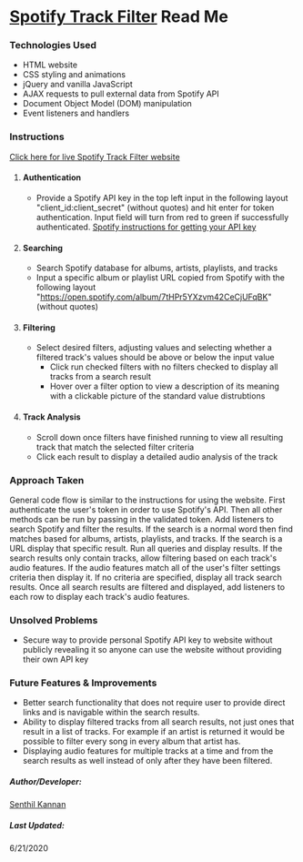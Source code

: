 # [Spotify Track Filter](https://spk2dc.github.io/SpotifyPublicFilter/) Read Me


### Technologies Used
* HTML website
* CSS styling and animations
* jQuery and vanilla JavaScript
* AJAX requests to pull external data from Spotify API
* Document Object Model (DOM) manipulation 
* Event listeners and handlers


### Instructions
[Click here for live Spotify Track Filter website](https://spk2dc.github.io/SpotifyPublicFilter/)

1. #### Authentication
    * Provide a Spotify API key in the top left input in the following layout "client_id:client_secret" (without quotes) and hit enter for token authentication. Input field will turn from red to green if successfully authenticated. [Spotify instructions for getting your API key](https://developer.spotify.com/documentation/web-api/quick-start/)

2. #### Searching
    * Search Spotify database for albums, artists, playlists, and tracks
    * Input a specific album or playlist URL copied from Spotify with the following layout "https://open.spotify.com/album/7tHPr5YXzvm42CeCjUFqBK" (without quotes)

3. #### Filtering
    * Select desired filters, adjusting values and selecting whether a filtered track's values should be above or below the input value
      * Click run checked filters with no filters checked to display all tracks from a search result
      * Hover over a filter option to view a description of its meaning with a clickable picture of the standard value distrubtions

4. #### Track Analysis
    * Scroll down once filters have finished running to view all resulting track that match the selected filter criteria
    * Click each result to display a detailed audio analysis of the track


### Approach Taken
General code flow is similar to the instructions for using the website. First authenticate the user's token in order to use Spotify's API. Then all other methods can be run by passing in the validated token. Add listeners to search Spotify and filter the results. If the search is a normal word then find matches based for albums, artists, playlists, and tracks. If the search is a URL display that specific result. Run all queries and display results. If the search results only contain tracks, allow filtering based on each track's audio features. If the audio features match all of the user's filter settings criteria then display it. If no criteria are specified, display all track search results. Once all search results are filtered and displayed, add listeners to each row to display each track's audio features.


### Unsolved Problems
* Secure way to provide personal Spotify API key to website without publicly revealing it so anyone can use the website without providing their own API key


### Future Features & Improvements
* Better search functionality that does not require user to provide direct links and is navigable within the search results.
* Ability to display filtered tracks from all search results, not just ones that result in a list of tracks. For example if an artist is returned it would be possible to filter every song in every album that artist has.
* Displaying audio features for multiple tracks at a time and from the search results as well instead of only after they have been filtered.


##### Author/Developer: 
[Senthil Kannan](https://www.linkedin.com/in/spk2dc)

##### Last Updated:
6/21/2020
<!-- 
Source: https://guides.github.com/features/mastering-markdown/ 
-->

